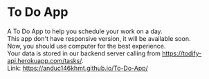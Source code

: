 # To Do App
A To Do App to help you schedule your work on a day.
<br/>
This app don't have responsive version, it will be available soon. 
<br/>
Now, you should use computer for the best experience.
<br/>
Your data is stored in our backend server calling from https://todify-api.herokuapp.com/tasks/.
<br/>
Link: https://anduc146khmt.github.io/To-Do-App/
